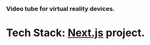 ### Video tube for virtual reality devices. 

# Tech Stack: [Next.js](https://nextjs.org/) project.


